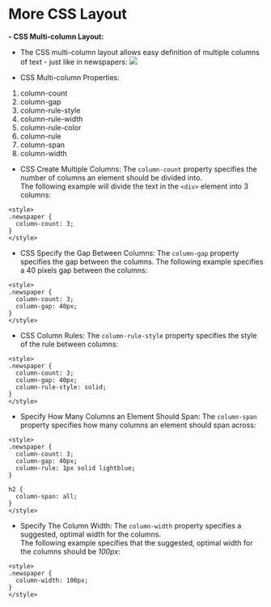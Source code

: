 # More CSS Layout
**- CSS Multi-column Layout:**
* The CSS multi-column layout allows easy definition of multiple columns of text - just like in newspapers: 
![](https://i.ibb.co/C8w0wSj/weq.png)

* CSS Multi-column Properties:
1. column-count
2. column-gap
3. column-rule-style
4. column-rule-width
5. column-rule-color
6. column-rule
7. column-span
8. column-width

* CSS Create Multiple Columns:
The `column-count` property specifies the number of columns an element should be divided into.  
The following example will divide the text in the `<div>` element into 3 columns:
```
<style>
.newspaper {
  column-count: 3;
}
</style>
```
* CSS Specify the Gap Between Columns: 
The `column-gap` property specifies the gap between the columns.
The following example specifies a 40 pixels gap between the columns:

```
<style>
.newspaper {
  column-count: 3;
  column-gap: 40px;
}
</style>
```
* CSS Column Rules: The `column-rule-style` property specifies the style of the rule between columns:
```
<style>
.newspaper {
  column-count: 3;
  column-gap: 40px;
  column-rule-style: solid;
}
</style>
```
* Specify How Many Columns an Element Should Span: The `column-span` property specifies how many columns an element should span across:
```
<style> 
.newspaper {
  column-count: 3;
  column-gap: 40px;
  column-rule: 1px solid lightblue;
}

h2 {
  column-span: all;
}
</style>
```

* Specify The Column Width: The `column-width` property specifies a suggested, optimal width for the columns.  
The following example specifies that the suggested, optimal width for the columns should be *100px*:
```
<style> 
.newspaper {
  column-width: 100px;
}
</style>
```

